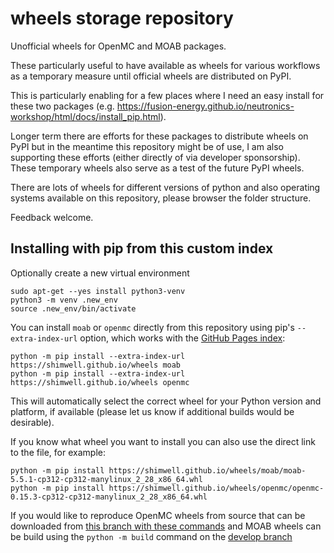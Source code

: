# wheels storage repository

Unofficial wheels for OpenMC and MOAB packages.

These particularly useful to have available as wheels for various workflows as a temporary measure until official wheels are distributed on PyPI.

This is particularly enabling for a few places where I need an easy install for these two packages (e.g. https://fusion-energy.github.io/neutronics-workshop/html/docs/install_pip.html).

Longer term there are efforts for these packages to distribute wheels on PyPI but in the meantime this repository might be of use, I am also supporting these efforts (either directly of via developer sponsorship). These temporary wheels also serve as a test of the future PyPI wheels.

There are lots of wheels for different versions of python and also operating systems available on this repository, please browser the folder structure.

Feedback welcome.


## Installing with pip from this custom index

Optionally create a new virtual environment
```
sudo apt-get --yes install python3-venv
python3 -m venv .new_env
source .new_env/bin/activate
```

You can install `moab` or `openmc` directly from this repository using pip's `--extra-index-url` option, which works with the [GitHub Pages index](https://shimwell.github.io/wheels):

```
python -m pip install --extra-index-url https://shimwell.github.io/wheels moab
python -m pip install --extra-index-url https://shimwell.github.io/wheels openmc
```

This will automatically select the correct wheel for your Python version and platform, if available (please let us know if additional builds would be desirable).

If you know what wheel you want to install you can also use the direct link to the file, for example:

```
python -m pip install https://shimwell.github.io/wheels/moab/moab-5.5.1-cp312-cp312-manylinux_2_28_x86_64.whl
python -m pip install https://shimwell.github.io/wheels/openmc/openmc-0.15.3-cp312-cp312-manylinux_2_28_x86_64.whl
```

If you would like to reproduce OpenMC wheels from source that can be downloaded from [this branch with these commands](https://github.com/shimwell/openmc/pull/70#issue-3013447666) and MOAB wheels can be build using the ```python -m build``` command on the [develop branch](https://bitbucket.org/fathomteam/moab/branch/develop)
